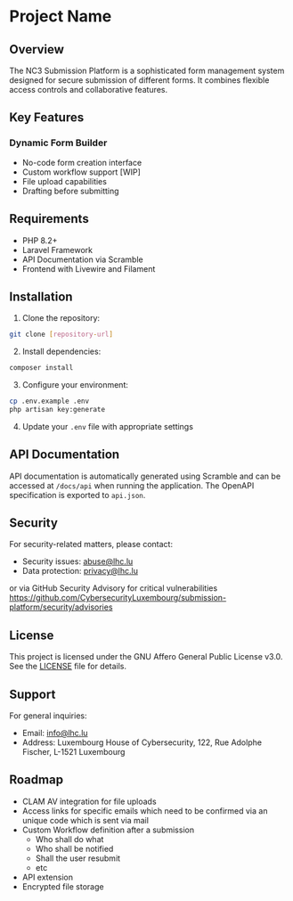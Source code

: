 # Project Name

## Overview


The NC3 Submission Platform is a sophisticated form management system designed for secure submission of different forms. It combines flexible access controls and collaborative features.


## Key Features

### Dynamic Form Builder
- No-code form creation interface
- Custom workflow support [WIP]
- File upload capabilities
- Drafting before submitting

## Requirements

- PHP 8.2+
- Laravel Framework
- API Documentation via Scramble
- Frontend with Livewire and Filament

## Installation

1. Clone the repository:
```bash
git clone [repository-url]
```

2. Install dependencies:
```bash
composer install
```

3. Configure your environment:
```bash
cp .env.example .env
php artisan key:generate
```

4. Update your `.env` file with appropriate settings

## API Documentation

API documentation is automatically generated using Scramble and can be accessed at `/docs/api` when running the application. The OpenAPI specification is exported to `api.json`.

## Security

For security-related matters, please contact:
- Security issues: abuse@lhc.lu
- Data protection: privacy@lhc.lu

or via GitHub Security Advisory for critical vulnerabilities
https://github.com/CybersecurityLuxembourg/submission-platform/security/advisories

## License

This project is licensed under the GNU Affero General Public License v3.0. See the [LICENSE](LICENSE) file for details.


## Support

For general inquiries:
- Email: info@lhc.lu
- Address: Luxembourg House of Cybersecurity, 122, Rue Adolphe Fischer, L-1521 Luxembourg


## Roadmap
- CLAM AV integration for file uploads
- Access links for specific emails which need to be confirmed via an unique code which is sent via mail
- Custom Workflow definition after a submission
    - Who shall do what
    - Who shall be notified
    - Shall the user resubmit
    - etc
- API extension
- Encrypted file storage
